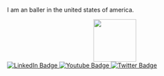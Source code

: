 I am an baller in the united states of america.
<div id="header" align="center">
  <img src="https://media.giphy.com/media/Y594e0S5Rw2NX9FxGb/giphy.gif" width="100"/>
</div>
<div id="badges">
  <a href="https://www.linkedin.com/in//">
    <img src="https://img.shields.io/badge/LinkedIn-blue?style=for-the-badge&logo=linkedin&logoColor=white" alt="LinkedIn Badge"/>
  </a>
  <a href="https://www.youtube.com/channel/">
    <img src="https://img.shields.io/badge/YouTube-red?style=for-the-badge&logo=youtube&logoColor=white" alt="Youtube Badge"/>
  </a>
  <a href="https://twitter.com/w">
    <img src="https://img.shields.io/badge/Twitter-blue?style=for-the-badge&logo=twitter&logoColor=white" alt="Twitter Badge"/>
  </a>
</div>

